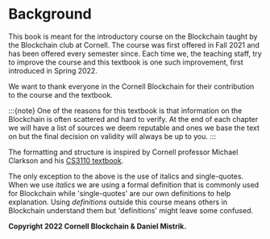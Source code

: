 # Background

This book is meant for the introductory course on the Blockchain
taught by the Blockchain club at Cornell. The course was first
offered in Fall 2021 and has been offered every semester since. 
Each time we, the teaching staff, try to improve the course and
this textbook is one such improvement, first introduced in 
Spring 2022.

We want to thank everyone in the Cornell Blockchain for their
contribution to the course and the textbook. 

:::{note}
One of the reasons for this textbook is that 
information on the Blockchain is often scattered and 
hard to verify. At the end of each chapter we will have a list
of sources we deem reputable and ones we base the text on 
but the final decision on validity will always be up to you.
:::

The formatting and structure is inspired by Cornell professor 
Michael Clarkson and his [CS3110 textbook](https://cs3110.github.io/textbook/cover.html). 

The only exception to the above is the use of italics and single-quotes.
When we use *italics* we are using a formal definition that is
commonly used for Blockchain while 'single-quotes' are our own
definitions to help explanation. Using *definitions* outside
this course means others in Blockchain understand them but
'definitions' might leave some confused.

**Copyright 2022 Cornell Blockchain & Daniel Mistrik.** 
